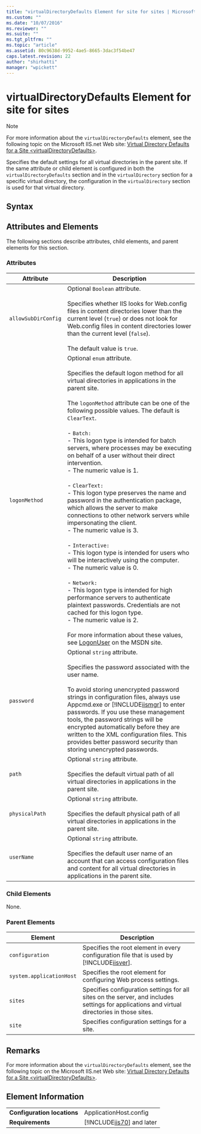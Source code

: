 ```yaml
---
title: "virtualDirectoryDefaults Element for site for sites | Microsoft Docs"
ms.custom: ""
ms.date: "10/07/2016"
ms.reviewer: ""
ms.suite: ""
ms.tgt_pltfrm: ""
ms.topic: "article"
ms.assetid: 80c9638d-9952-4ae5-8665-3dac3f54be47
caps.latest.revision: 22
author: "shirhatti"
manager: "wpickett"
---
```

# virtualDirectoryDefaults Element for site for sites
> [!NOTE]
>  For more information about the `virtualDirectoryDefaults` element, see the following topic on the Microsoft IIS.net Web site: [Virtual Directory Defaults for a Site \<virtualDirectoryDefaults>](http://www.iis.net/ConfigReference/system.applicationHost/sites/site/virtualDirectoryDefaults).  
  
 Specifies the default settings for all virtual directories in the parent site. If the same attribute or child element is configured in both the `virtualDirectoryDefaults` section and in the `virtualDirectory` section for a specific virtual directory, the configuration in the `virtualDirectory` section is used for that virtual directory.  
  
## Syntax  
  
## Attributes and Elements  
 The following sections describe attributes, child elements, and parent elements for this section.  
  
### Attributes  
  
|Attribute|Description|  
|---------------|-----------------|  
|`allowSubDirConfig`|Optional `Boolean` attribute.<br /><br /> Specifies whether IIS looks for Web.config files in content directories lower than the current level (`true`) or does not look for Web.config files in content directories lower than the current level (`false`).<br /><br /> The default value is `true`.|  
|`logonMethod`|Optional `enum` attribute.<br /><br /> Specifies the default logon method for all virtual directories in applications in the parent site.<br /><br /> The `logonMethod` attribute can be one of the following possible values. The default is `ClearText`.<br /><br /> -   `Batch:`<br />     - This logon type is intended for batch servers, where processes may be executing on behalf of a user without their direct intervention.<br />     - The numeric value is 1.<br /><br /> -   `ClearText:`<br />     - This logon type preserves the name and password in the authentication package, which allows the server to make connections to other network servers while impersonating the client.<br />     - The numeric value is 3.<br /><br /> -   `Interactive:`<br />     - This logon type is intended for users who will be interactively using the computer.<br />     - The numeric value is 0.<br /><br /> -   `Network:`<br />     - This logon type is intended for high performance servers to authenticate plaintext passwords. Credentials are not cached for this logon type.<br />     - The numeric value is 2.<br /><br /> For more information about these values, see [LogonUser](http://msdn2.microsoft.com/en-us/library/aa378184.aspx) on the MSDN site.|  
|`password`|Optional `string` attribute.<br /><br /> Specifies the password associated with the user name.<br /><br /> To avoid storing unencrypted password strings in configuration files, always use Appcmd.exe or [!INCLUDE[iismgr](../../reference/admin/includes/iismgr-md.md)] to enter passwords. If you use these management tools, the password strings will be encrypted automatically before they are written to the XML configuration files. This provides better password security than storing unencrypted passwords.|  
|`path`|Optional `string` attribute.<br /><br /> Specifies the default virtual path of all virtual directories in applications in the parent site.|  
|`physicalPath`|Optional `string` attribute.<br /><br /> Specifies the default physical path of all virtual directories in applications in the parent site.|  
|`userName`|Optional `string` attribute.<br /><br /> Specifies the default user name of an account that can access configuration files and content for all virtual directories in applications in the parent site.|  
  
### Child Elements  
 None.  
  
### Parent Elements  
  
|Element|Description|  
|-------------|-----------------|  
|`configuration`|Specifies the root element in every configuration file that is used by [!INCLUDE[iisver](../../reference/admin/includes/iisver-md.md)].|  
|`system.applicationHost`|Specifies the root element for configuring Web process settings.|  
|`sites`|Specifies configuration settings for all sites on the server, and includes settings for applications and virtual directories in those sites.|  
|`site`|Specifies configuration settings for a site.|  
  
## Remarks  
 For more information about the `virtualDirectoryDefaults` element, see the following topic on the Microsoft IIS.net Web site: [Virtual Directory Defaults for a Site \<virtualDirectoryDefaults>](http://www.iis.net/ConfigReference/system.applicationHost/sites/site/virtualDirectoryDefaults).  
  
## Element Information  
  
|||  
|-|-|  
|**Configuration locations**|ApplicationHost.config|  
|**Requirements**|[!INCLUDE[iis70](../../reference/admin/includes/iis70-md.md)] and later|
